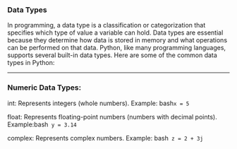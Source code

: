 ### Data Types

In programming, a data type is a classification or categorization that specifies which type of value a variable can hold. Data types are essential because they determine how data is stored in memory and what operations can be performed on that data. Python, like many programming languages, supports several built-in data types. Here are some of the common data types in Python:

-----------------------------------------------------------------------------------------------------------------------------------------------------------

### Numeric Data Types:

int: Represents integers (whole numbers). Example: bash````x = 5````

float: Represents floating-point numbers (numbers with decimal points). Example:bash```` y = 3.14````

complex: Represents complex numbers. Example: bash```` z = 2 + 3j````
